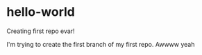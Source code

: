 # hello-world
Creating first repo evar!

I'm trying to create the first branch of my first repo. 
Awwww yeah
